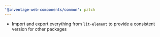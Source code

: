 ```yaml
---
'@inventage-web-components/common': patch
---
```


- Import and export everything from `lit-element` to provide a consistent version for other packages
